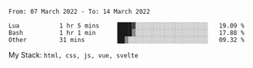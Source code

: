 <!--START_SECTION:waka-->

```text
From: 07 March 2022 - To: 14 March 2022

Lua           1 hr 5 mins     ████▓░░░░░░░░░░░░░░░░░░░░   19.09 %
Bash          1 hr 1 min      ████▒░░░░░░░░░░░░░░░░░░░░   17.88 %
Other         31 mins         ██▒░░░░░░░░░░░░░░░░░░░░░░   09.32 %
```

<!--END_SECTION:waka-->
My Stack: `html, css, js, vue, svelte`
